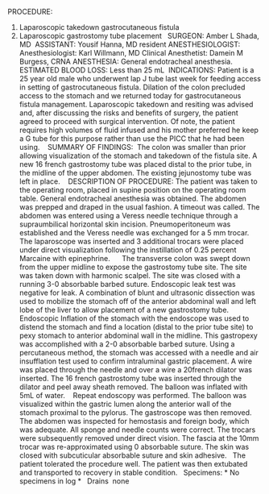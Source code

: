 PROCEDURE: 
1. Laparoscopic takedown gastrocutaneous fistula
2. Laparoscopic gastrostomy tube placement
 
SURGEON: Amber L Shada, MD 
ASSISTANT: Yousif Hanna, MD resident
ANESTHESIOLOGIST: Anesthesiologist: Karl Willmann, MD
Clinical Anesthetist: Damein M Burgess, CRNA
ANESTHESIA: General endotracheal anesthesia. 
ESTIMATED BLOOD LOSS: Less than 25 mL 
INDICATIONS: Patient is a 25 year old male who underwent lap J tube last week for feeding access in setting of gastrocutaneous fistula. Dilation of the colon precluded access to the stomach and we returned today for gastrocutaneous fistula management. Laparoscopic takedown and resiting was advised and, after discussing the risks and benefits of surgery, the patient agreed to proceed with surgical intervention. Of note, the patient requires high volumes of fluid infused and his mother preferred he keep a G tube for this purpose rather than use the PICC that he had been using. 
 
SUMMARY OF FINDINGS: 
The colon was smaller than prior allowing visualization of the stomach and takedown of the fistula site. A new 16 french gastrostomy tube was placed distal to the prior tube, in the midline of the upper abdomen. The existing jejunostomy tube was left in place. 
 
DESCRIPTION OF PROCEDURE:
The patient was taken to the operating room, placed in supine position on the operating room table. General endotracheal anesthesia was obtained. The abdomen was prepped and draped in the usual fashion. A timeout was called. The abdomen was entered using a Veress needle technique through a supraumbilical horizontal skin incision. Pneumoperitoneum was established and the Veress needle was exchanged for a 5 mm trocar. The laparoscope was inserted and 3 additional trocars were placed under direct visualization following the instillation of 0.25 percent Marcaine with epinephrine.   
 
The transverse colon was swept down from the upper midline to expose the gastrostomy tube site. The site was taken down with harmonic scalpel. The site was closed with a running 3-0 absorbable barbed suture. Endoscopic leak test was negative for leak. A combination of blunt and ultrasonic dissection was used to mobilize the stomach off of the anterior abdominal wall and left lobe of the liver to allow placement of a new gastrostomy tube. Endoscopic Inflation of the stomach with the endoscope was used to distend the stomach and find a location (distal to the prior tube site) to pexy stomach to anterior abdominal wall in the midline. This gastropexy was accomplished with a 2-0 absorbable barbed suture. Using a percutaneous method, the stomach was accessed with a needle and air insufflation test used to confirm intraluminal gastric placement. A wire was placed through the needle and over a wire a 20french dilator was inserted. The 16 french gastrostomy tube was inserted through the dilator and peel away sheath removed. The balloon was inflated with 5mL of water. 
 
Repeat endoscopy was performed. The balloon was visualized within the gastric lumen along the anterior wall of the stomach proximal to the pylorus. The gastroscope was then removed. The abdomen was inspected for hemostasis and foreign body, which was adequate. All sponge and needle counts were correct. The trocars were subsequently removed under direct vision. The fascia at the 10mm trocar was re-approximated using 0 absorbable suture. The skin was closed with subcuticular absorbable suture and skin adhesive.
 
The patient tolerated the procedure well. The patient was then extubated and transported to recovery in stable condition.
 
Specimens: * No specimens in log *
 
Drains  none